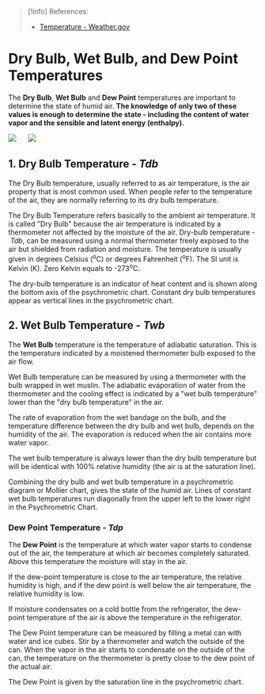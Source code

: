 > [!info] References:
> - [Temperature - Weather.gov](https://www.weather.gov/source/zhu/ZHU_Training_Page/definitions/dry_wet_bulb_definition/dry_wet_bulb.html)

# Dry Bulb, Wet Bulb, and Dew Point Temperatures
The **Dry Bulb**, **Wet Bulb** and **Dew Point** temperatures are important to determine the state of humid air. **The knowledge of only two of these values is enough to determine the state - including the content of water vapor and the sensible and latent energy (enthalpy).**

![](https://www.weather.gov/source/zhu/ZHU_Training_Page/definitions/dry_wet_bulb_definition/dry_wet_bulb.png)      ![](https://www.weather.gov/source/zhu/ZHU_Training_Page/definitions/dry_wet_bulb_definition/PChartz.png)
## 1. Dry Bulb Temperature - _Tdb_
The Dry Bulb temperature, usually referred to as air temperature, is the air property that is most common used. When people refer to the temperature of the air, they are normally referring to its dry bulb temperature.

The Dry Bulb Temperature refers basically to the ambient air temperature. It is called "Dry Bulb" because the air temperature is indicated by a thermometer not affected by the moisture of the air.
Dry-bulb temperature - _Tdb_, can be measured using a normal thermometer freely exposed to the air but shielded from radiation and moisture. The temperature is usually given in degrees Celsius (<sup>o</sup>C) or degrees Fahrenheit (<sup>o</sup>F). The SI unit is Kelvin (K). Zero Kelvin equals to -273<sup>o</sup>C.

The dry-bulb temperature is an indicator of heat content and is shown along the bottom axis of the psychrometric chart. Constant dry bulb temperatures appear as vertical lines in the psychrometric chart.

## 2. Wet Bulb Temperature - _Twb_
The **Wet Bulb** temperature is the temperature of adiabatic saturation. This is the temperature indicated by a moistened thermometer bulb exposed to the air flow.

Wet Bulb temperature can be measured by using a thermometer with the bulb wrapped in wet muslin. The adiabatic evaporation of water from the thermometer and the cooling effect is indicated by a "wet bulb temperature" lower than the "dry bulb temperature" in the air.

The rate of evaporation from the wet bandage on the bulb, and the temperature difference between the dry bulb and wet bulb, depends on the humidity of the air. The evaporation is reduced when the air contains more water vapor.

The wet bulb temperature is always lower than the dry bulb temperature but will be identical with 100% relative humidity (the air is at the saturation line).

Combining the dry bulb and wet bulb temperature in a psychrometric diagram or Mollier chart, gives the state of the humid air. Lines of constant wet bulb temperatures run diagonally from the upper left to the lower right in the Psychrometric Chart.

  

### Dew Point Temperature - _Tdp_

The **Dew Point** is the temperature at which water vapor starts to condense out of the air, the temperature at which air becomes completely saturated. Above this temperature the moisture will stay in the air.

If the dew-point temperature is close to the air temperature, the relative humidity is high, and if the dew point is well below the air temperature, the relative humidity is low.

If moisture condensates on a cold bottle from the refrigerator, the dew-point temperature of the air is above the temperature in the refrigerator.

The Dew Point temperature can be measured by filling a metal can with water and ice cubes. Stir by a thermometer and watch the outside of the can. When the vapor in the air starts to condensate on the outside of the can, the temperature on the thermometer is pretty close to the dew point of the actual air.

The Dew Point is given by the saturation line in the psychrometric chart.
